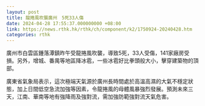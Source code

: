 ```yaml
---
layout: post
title: 龍捲風吹襲廣州　5死33人傷
date: 2024-04-28 17:55:37.000000000 +08:00
link: https://news.rthk.hk/rthk/ch/component/k2/1750924-20240428.htm
categories: rthk
---
```


廣州市白雲區鍾落潭鎮昨午受龍捲風吹襲，導致5死，33人受傷，141家廠房受損。另外，增城、番禺等地區降冰雹，一些冰雹好比拳頭般大小，擊穿建築物的頂部。

廣東省氣象局表示，這次極端天氣源於廣州長時間處於高溫高濕的大氣不穩定狀態，加上日間低空急流加強等因素，令龍捲風的母體風暴強烈發展。預測未來三天，江南、華南等地有強降雨及強對流，需加強防範強對流天氣危害。
